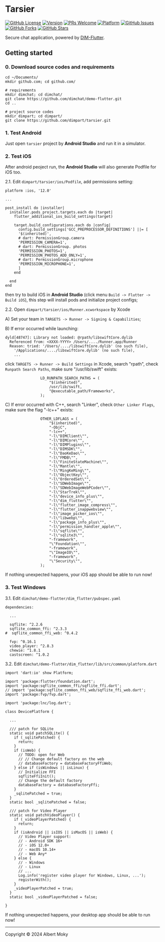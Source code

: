 # Tarsier

[![GitHub License](https://img.shields.io/badge/license-MIT-blue.svg)](https://raw.githubusercontent.com/dimpart/tarsier/master/LICENSE)
[![Version](https://img.shields.io/badge/alpha-1.0.0-red.svg)](https://github.com/dimpart/tarsier/archive/master.zip)
[![PRs Welcome](https://img.shields.io/badge/PRs-welcome-brightgreen.svg)](https://github.com/dimpart/tarsier/pulls)
[![Platform](https://img.shields.io/badge/Platform-Flutter%203-brightgreen.svg)](https://github.com/dimpart/tarsier/wiki)
[![GitHub Issues](https://img.shields.io/github/issues/dimpart/tarsier.svg)](https://github.com/dimpart/tarsier/issues)
[![GitHub Forks](https://img.shields.io/github/forks/dimpart/tarsier.svg)](https://github.com/dimpart/tarsier/network)
[![GitHub Stars](https://img.shields.io/github/stars/dimpart/tarsier.svg)](https://github.com/dimpart/tarsier/stargazers)

Secure chat application, powered by [DIM-Flutter](https://github.com/dimchat/demo-flutter).

## Getting started

### 0. Download source codes and requirements

```
cd ~/Documents/
mkdir github.com; cd github.com/

# requirements
mkdir dimchat; cd dimchat/
git clone https://github.com/dimchat/demo-flutter.git
cd ..

# project source codes
mkdir dimpart; cd dimpart/
git clone https://github.com/dimpart/tarsier.git
```

### 1. Test Android

Just open ```tarsier``` project by **Android Studio** and run it in a simulator.

### 2. Test iOS

After android peoject run, the **Android Studio** will also generate Podfile for iOS too.

2.1. Edit ```dimpart/tarsier/ios/Podfile```, add permissions setting:

```
platform :ios, '12.0'

...

post_install do |installer|
  installer.pods_project.targets.each do |target|
    flutter_additional_ios_build_settings(target)
    
    target.build_configurations.each do |config|
      config.build_settings['GCC_PREPROCESSOR_DEFINITIONS'] ||= [
      '$(inherited)',
      # dart: PermissionGroup.camera
      'PERMISSION_CAMERA=1',
      # dart: PermissionGroup. photos
      'PERMISSION_PHOTOS=1',
      'PERMISSION_PHOTOS_ADD_ONLY=1',
      # dart: PermissionGroup.microphone
      'PERMISSION_MICROPHONE=1',
      ]
    end 
    
  end
end
```
then try to build iOS in **Android Studio** (click menu ```Build -> Flutter -> Build iOS```), this step will install pods and initialize project configs;

2.2. Open ```dimpart/tarsier/ios/Runner.xcworkspace``` by Xcode

A) Set your team in ```TARGETS -> Runner -> Signing & Capabilities```;

B) If error occurred while launching:

```
dyld[48747]: Library not loaded: @rpath/libswiftCore.dylib
  Referenced from: <XXXX-YYYY> /Users/..../Runner.app/Runner
  Reason: tried: '/Users/..../libswiftCore.dylib' (no such file),
    '/Applications/..../libswiftCore.dylib' (no such file),
    ...
```

click ```TARGETS -> Runner -> Build Settings``` in Xcode, search "rpath", check ```Runpath Search Paths```, make sure "/usr/lib/swift" exists:

```
				LD_RUNPATH_SEARCH_PATHS = (
					"$(inherited)",
					/usr/lib/swift,
					"@executable_path/Frameworks",
				);
```

C) If error occurred with C++, search "Linker", check ```Other Linker Flags```, make sure the flag "-lc++" exists:

```
				OTHER_LDFLAGS = (
					"$(inherited)",
					"-ObjC",
					"-lc++",
					"-l\"DIMClient\"",
					"-l\"DIMCore\"",
					"-l\"DIMPlugins\"",
					"-l\"DIMSDK\"",
					"-l\"DaoKeDao\"",
					"-l\"FMDB\"",
					"-l\"FiniteStateMachine\"",
					"-l\"Mantle\"",
					"-l\"MingKeMing\"",
					"-l\"ObjectKey\"",
					"-l\"OrderedSet\"",
					"-l\"SDWebImage\"",
					"-l\"SDWebImageWebPCoder\"",
					"-l\"StarTrek\"",
					"-l\"device_info_plus\"",
					"-l\"dim_flutter\"",
					"-l\"flutter_image_compress\"",
					"-l\"flutter_inappwebview\"",
					"-l\"image_picker_ios\"",
					"-l\"libwebp\"",
					"-l\"package_info_plus\"",
					"-l\"permission_handler_apple\"",
					"-l\"sqflite\"",
					"-l\"sqlite3\"",
					"-framework",
					"\"Foundation\"",
					"-framework",
					"\"ImageIO\"",
					"-framework",
					"\"Security\"",
				);
```

If nothing unexpected happens, your iOS app should be able to run now!

### 3. Test Windows

3.1. Edit ```dimchat/demo-flutter/dim_flutter/pubspec.yaml```

```
dependencies:

  ...

  sqflite: ^2.2.6
  sqflite_common_ffi: ^2.3.3
#  sqflite_common_ffi_web: ^0.4.2

  fvp: ^0.16.1
  video_player: ^2.8.3
  chewie: ^1.8.1
  castscreen: ^1.0.2
```

3.2. Edit ```dimchat/demo-flutter/dim_flutter/lib/src/common/platform.dart```

```
import 'dart:io' show Platform;

import 'package:flutter/foundation.dart';
import 'package:sqflite_common_ffi/sqflite_ffi.dart';
// import 'package:sqflite_common_ffi_web/sqflite_ffi_web.dart';
import 'package:fvp/fvp.dart';

import 'package:lnc/log.dart';

class DevicePlatform {

  ...

  /// patch for SQLite
  static void patchSQLite() {
    if (_sqlitePatched) {
      return;
    }
    if (isWeb) {
      // TODO: open for Web
      // // Change default factory on the web
      // databaseFactory = databaseFactoryFfiWeb;
    } else if (isWindows || isLinux) {
      // Initialize FFI
      sqfliteFfiInit();
      // Change the default factory
      databaseFactory = databaseFactoryFfi;
    }
    _sqlitePatched = true;
  }
  static bool _sqlitePatched = false;

  /// patch for Video Player
  static void patchVideoPlayer() {
    if (_videoPlayerPatched) {
      return;
    }
    if (isAndroid || isIOS || isMacOS || isWeb) {
      // Video Player support:
      // - Android SDK 16+
      // - iOS 12.0+
      // - macOS 10.14+
      // - Web Any*
    } else {
      // - Windows
      // - Linux
      // ...
      Log.info('register video player for Windows, Linux, ...');
      registerWith();
    }
    _videoPlayerPatched = true;
  }
  static bool _videoPlayerPatched = false;

}
```

If nothing unexpected happens, your desktop app should be able to run now!

----
Copyright &copy; 2024 Albert Moky
